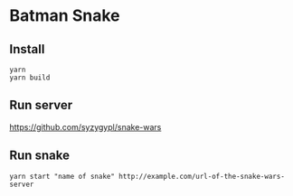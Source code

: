 # Batman Snake

## Install

```
yarn 
yarn build
```

## Run server

https://github.com/syzygypl/snake-wars

## Run snake

```
yarn start "name of snake" http://example.com/url-of-the-snake-wars-server
```
